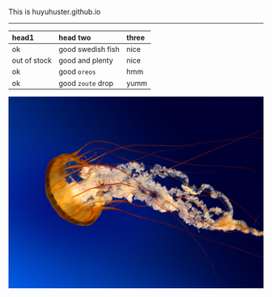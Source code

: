 This is huyuhuster.github.io

<hr>

| head1        | head two          | three |
|:-------------|:------------------|:------|
| ok           | good swedish fish | nice  |
| out of stock | good and plenty   | nice  |
| ok           | good `oreos`      | hmm   |
| ok           | good `zoute` drop | yumm  |

![movie](https://github.com/huyuhuster/huyuhuster.github.io/raw/master/pic/Jellyfish.jpg)
